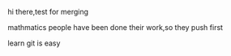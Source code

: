 hi there,test for merging

mathmatics people have been done their work,so they push first

learn git is easy
